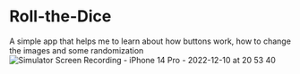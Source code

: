 # Roll-the-Dice
A simple app that helps me to learn about how buttons work, how to change the images and some randomization
![Simulator Screen Recording - iPhone 14 Pro - 2022-12-10 at 20 53 40](https://user-images.githubusercontent.com/38023414/206873017-9f8c5296-4800-44fc-bcd3-4d08df490573.gif)
